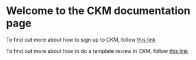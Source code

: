 # **Welcome to the CKM documentation page**

To find out more about how to sign up to CKM, follow [this link](https://github.com/freshehrteam/CKM-Review/docs/signup.md)

To find out more about how to do a template review in CKM, follow [this link](https://github.com/freshehrteam/CKM-Review/docs/review.md)
